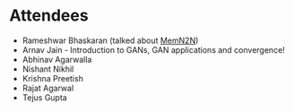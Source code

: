 # Attendees

- Rameshwar Bhaskaran (talked about [MemN2N](https://github.com/nishnik/Karna/blob/master/papers_discussed/End-To-End-Memory-Networks.MD))
- Arnav Jain - Introduction to GANs, GAN applications and convergence!
- Abhinav Agarwalla
- Nishant Nikhil
- Krishna Preetish
- Rajat Agarwal
- Tejus Gupta

